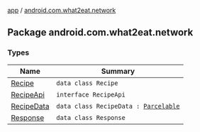 [app](../index.md) / [android.com.what2eat.network](./index.md)

## Package android.com.what2eat.network

### Types

| Name | Summary |
|---|---|
| [Recipe](-recipe/index.md) | `data class Recipe` |
| [RecipeApi](-recipe-api/index.md) | `interface RecipeApi` |
| [RecipeData](-recipe-data/index.md) | `data class RecipeData : `[`Parcelable`](https://developer.android.com/reference/android/os/Parcelable.html) |
| [Response](-response/index.md) | `data class Response` |
